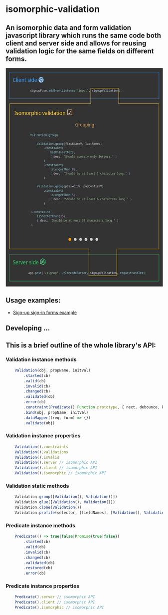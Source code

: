 # isomorphic-validation

## An isomorphic data and form validation javascript library which runs the same code both client and server side and allows for reusing validation logic for the same fields on different forms.

<img src="./isomorphic-validation_smaller.gif" alt="isomorphic validation" width="550" height="700">

## Usage examples:
- [Sign-up sign-in forms example](https://github.com/itihon/signup_signin_example)

## Developing ...

## This is a brief outline of the whole library's API:

### Validation instance methods

```js
    Validation(obj, propName, initVal)
        .started(cb)
        .valid(cb)
        .invalid(cb)
        .changed(cb)
        .validated(cb)
        .error(cb)
        .constraint(Predicate()|Function.prototype, { next, debounce, keepValid, optional, ...anyData })
        .bind(obj, propName, initVal)
        .dataMapper((req, form) => {}) 
        .validate(obj)
```


### Validation instance properties

```js
    Validation().constraints
    Validation().validations
    Validation().isValid
    Validation().server // isomorphic API
    Validation().client // isomorphic API
    Validation().isomorphic // isomorphic API
```

### Validation static methods

```js
    Validation.group([Validation(), Validation()])
    Validation.glue([Validation(), Validation()])
    Validation.clone(Validation())
    Validation.profile(selector, [fieldNames], [Validation(), Validation()])
```

### Predicate instance methods

```js  
    Predicate(() => true|false|Promise{true|false})
        .started(cb)
        .valid(cb)
        .invalid(cb)
        .changed(cb)
        .validated(cb)
        .restored(cb)
        .error(cb)
```

### Predicate instance properties

```js
    Predicate().server // isomorphic API
    Predicate().client // isomorphic API
    Predicate().isomorphic // isomorphic API
```